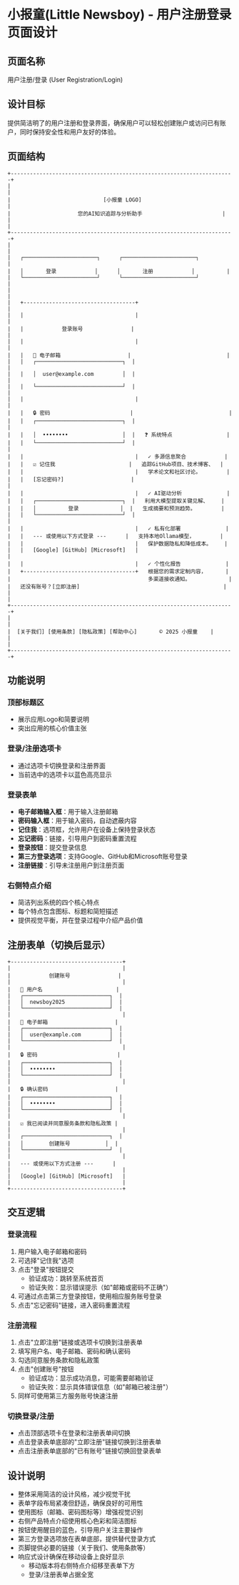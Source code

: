 # 小报童(Little Newsboy) - 用户注册登录页面设计

## 页面名称
用户注册/登录 (User Registration/Login)

## 设计目标
提供简洁明了的用户注册和登录界面，确保用户可以轻松创建账户或访问已有账户，同时保持安全性和用户友好的体验。

## 页面结构

```
+----------------------------------------------------------------------+
|                                                                      |
|                             [小报童 LOGO]                            |
|                     您的AI知识追踪与分析助手                         |
|                                                                      |
+----------------------------------------------------------------------+
|                                                                      |
|   ┌───────────────────────┐      ┌───────────────────────┐          |
|   │       登录            │      │       注册            │          |
|   └───────────────────────┘      └───────────────────────┘          |
|                                                                      |
|   +-----------------------------------+                              |
|   |                                   |                              |
|   |            登录账号               |                              |
|   |                                   |                              |
|   |   📧 电子邮箱                     |                              |
|   |   ┌───────────────────────────┐  |                              |
|   |   │  user@example.com         │  |                              |
|   |   └───────────────────────────┘  |                              |
|   |                                   |                              |
|   |   🔒 密码                         |                              |
|   |   ┌───────────────────────────┐  |                              |
|   |   │  ••••••••                 │  |   ❓ 系统特点                 |
|   |   └───────────────────────────┘  |                              |
|   |                                   |   ✓ 多源信息聚合            |
|   |   ☑ 记住我                       |   追踪GitHub项目、技术博客、  |
|   |                                   |   学术论文和社区讨论。        |
|   |   [忘记密码?]                     |                              |
|   |                                   |   ✓ AI驱动分析              |
|   |   ┌───────────────────────────┐  |   利用大模型提取关键见解、    |
|   |   │          登录             │  |   生成摘要和预测趋势。        |
|   |   └───────────────────────────┘  |                              |
|   |                                   |   ✓ 私有化部署              |
|   |   --- 或使用以下方式登录 ---      |   支持本地Ollama模型，        |
|   |                                   |   保护数据隐私和降低成本。    |
|   |   [Google] [GitHub] [Microsoft]   |                              |
|   |                                   |   ✓ 个性化报告              |
|   +-----------------------------------+   根据您的需求定制内容，      |
|                                           多渠道接收通知。            |
|   还没有账号？[立即注册]                                             |
|                                                                      |
+----------------------------------------------------------------------+
|                                                                      |
|  [关于我们] [使用条款] [隐私政策] [帮助中心]       © 2025 小报童    |
|                                                                      |
+----------------------------------------------------------------------+
```

## 功能说明

### 顶部标题区
- 展示应用Logo和简要说明
- 突出应用的核心价值主张

### 登录/注册选项卡
- 通过选项卡切换登录和注册界面
- 当前选中的选项卡以蓝色高亮显示

### 登录表单
- **电子邮箱输入框**：用于输入注册邮箱
- **密码输入框**：用于输入密码，自动遮蔽内容
- **记住我**：选项框，允许用户在设备上保持登录状态
- **忘记密码**：链接，引导用户到密码重置流程
- **登录按钮**：提交登录信息
- **第三方登录选项**：支持Google、GitHub和Microsoft账号登录
- **注册链接**：引导未注册用户到注册页面

### 右侧特点介绍
- 简洁列出系统的四个核心特点
- 每个特点包含图标、标题和简短描述
- 提供视觉平衡，并在登录过程中介绍产品价值

## 注册表单（切换后显示）

```
+-----------------------------------+
|                                   |
|            创建账号               |
|                                   |
|   👤 用户名                       |
|   ┌───────────────────────────┐  |
|   │  newsboy2025              │  |
|   └───────────────────────────┘  |
|                                   |
|   📧 电子邮箱                     |
|   ┌───────────────────────────┐  |
|   │  user@example.com         │  |
|   └───────────────────────────┘  |
|                                   |
|   🔒 密码                         |
|   ┌───────────────────────────┐  |
|   │  ••••••••                 │  |
|   └───────────────────────────┘  |
|                                   |
|   🔒 确认密码                     |
|   ┌───────────────────────────┐  |
|   │  ••••••••                 │  |
|   └───────────────────────────┘  |
|                                   |
|   ☑ 我已阅读并同意服务条款和隐私政策 |
|                                   |
|   ┌───────────────────────────┐  |
|   │        创建账号           │  |
|   └───────────────────────────┘  |
|                                   |
|   --- 或使用以下方式注册 ---      |
|                                   |
|   [Google] [GitHub] [Microsoft]   |
|                                   |
+-----------------------------------+
```

## 交互逻辑

### 登录流程
1. 用户输入电子邮箱和密码
2. 可选择"记住我"选项
3. 点击"登录"按钮提交
   - 验证成功：跳转至系统首页
   - 验证失败：显示错误提示（如"邮箱或密码不正确"）
4. 可通过点击第三方登录按钮，使用相应服务账号登录
5. 点击"忘记密码"链接，进入密码重置流程

### 注册流程
1. 点击"立即注册"链接或选项卡切换到注册表单
2. 填写用户名、电子邮箱、密码和确认密码
3. 勾选同意服务条款和隐私政策
4. 点击"创建账号"按钮
   - 验证成功：显示成功消息，可能需要邮箱验证
   - 验证失败：显示具体错误信息（如"邮箱已被注册"）
5. 同样可使用第三方服务账号快速注册

### 切换登录/注册
- 点击顶部选项卡在登录和注册表单间切换
- 点击登录表单底部的"立即注册"链接切换到注册表单
- 点击注册表单底部的"已有账号"链接切换回登录表单

## 设计说明
- 整体采用简洁的设计风格，减少视觉干扰
- 表单字段布局紧凑但舒适，确保良好的可用性
- 使用图标（邮箱、密码图标等）增强视觉识别
- 右侧产品特点介绍使用核心色彩和简洁图标
- 按钮使用醒目的蓝色，引导用户关注主要操作
- 第三方登录选项放在表单底部，提供替代登录方式
- 页脚提供必要的链接（关于我们、使用条款等）
- 响应式设计确保在移动设备上良好显示
  - 移动版本将右侧特点介绍移至表单下方
  - 登录/注册表单占据全宽 